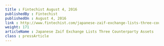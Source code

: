 ```yaml
---
title : Fintechist August 4, 2016
publishedBy : Fintechist
publishedOn : August 4, 2016
link : http://www.fintechist.com/japanese-zaif-exchange-lists-three-counterparty-assets/
weight: 171
articleName : Japanese Zaif Exchange Lists Three Counterparty Assets
class : pressArticle
---
```

